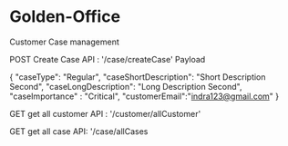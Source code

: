 # Golden-Office
Customer Case management

POST Create Case API : '/case/createCase'
Payload 

{
    "caseType": "Regular",
    "caseShortDescription": "Short Description Second",
    "caseLongDescription": "Long Description Second",
    "caseImportance" : "Critical",
    "customerEmail":"indra123@gmail.com"
}




GET get all customer API : '/customer/allCustomer'

GET get all case API: '/case/allCases
